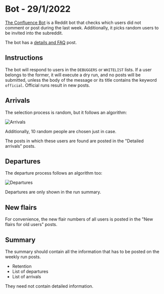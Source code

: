 # Bot - 29/1/2022

[The Confluence Bot](https://www.reddit.com/user/TheconfluenceBOT) is a Reddit bot that checks which users did not comment or post during the last week. Additionally, it picks random users to be invited into the subreddit.

The bot has a [details and FAQ](https://www.reddit.com/user/theconfluenceBOT/comments/ks2m4w/instructions_and_faq/) post.

## Instructions

The bot will respond to users in the `DEBUGGERS` or `WHITELIST` lists. If a user belongs to the former, it will execute a dry run, and no posts will be submitted, unless the body of the message or its title contains the keyword `official`. Official runs result in new posts.

## Arrivals

The selection process is random, but it follows an algorithm:

![Arrivals](https://i.imgur.com/lWHrfAN.jpeg)

Additionally, 10 random people are chosen just in case.

The posts in which these users are found are posted in the "Detailed arrivals" posts.

## Departures

The departure process follows an algorithm too:

![Departures](https://i.imgur.com/P3BTMKJ.jpeg)

Departures are only shown in the run summary.

## New flairs

For convenience, the new flair numbers of all users is posted in the "New flairs for old users" posts.

## Summary

The summary should contain all the information that has to be posted on the weekly run posts.

- Retention
- List of departures
- List of arrivals

They need not contain detailed information.